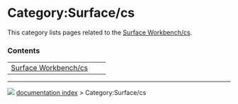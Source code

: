 # Category:Surface/cs
This category lists pages related to the [Surface Workbench/cs](Surface_Workbench/cs.md).

### Contents

|     |     |     |
| --- | --- | --- |
| [Surface Workbench/cs](Surface_Workbench/cs.md) |



---
![](images/Right_arrow.png) [documentation index](../README.md) > Category:Surface/cs
